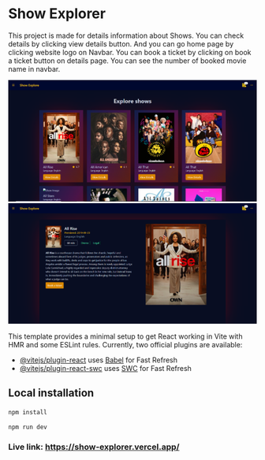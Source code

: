 # Show Explorer
This project is made for details information about Shows. You can check details by clicking view details button. And you can go home page by clicking website logo on Navbar. You can book a ticket by clicking on book a ticket button on details page. You can see the number of booked movie name in navbar.

![Home page](src/assets/home.png)
![Details page](src/assets/details.png)


This template provides a minimal setup to get React working in Vite with HMR and some ESLint rules.
Currently, two official plugins are available:
- [@vitejs/plugin-react](https://github.com/vitejs/vite-plugin-react/blob/main/packages/plugin-react/README.md) uses [Babel](https://babeljs.io/) for Fast Refresh
- [@vitejs/plugin-react-swc](https://github.com/vitejs/vite-plugin-react-swc) uses [SWC](https://swc.rs/) for Fast Refresh

## Local installation
```
npm install
```
```
npm run dev
```
### Live link: https://show-explorer.vercel.app/